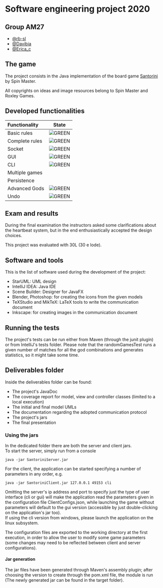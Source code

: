 # Software engineering project 2020
## Group AM27

- [@rb-sl](https://github.com/rb-sl)
- [@Davibia](https://github.com/Davibia)
- [@Erica_c](https://github.com/ericaceriotti)

## The game
The project consists in the Java implementation of the board game [Santorini](https://roxley.com/products/santorini) by Spin Master.

All copyrights on ideas and image resources belong to Spin Master and Roxley Games.
 
## Developed functionalities
| Functionality  | State                                           |
| :------------- | :---------------------------------------------: |
| Basic rules    | ![GREEN](https://placehold.it/15/44bb44/44bb44) |
| Complete rules | ![GREEN](https://placehold.it/15/44bb44/44bb44) |
| Socket         | ![GREEN](https://placehold.it/15/44bb44/44bb44) |
| GUI            | ![GREEN](https://placehold.it/15/44bb44/44bb44) |
| CLI            | ![GREEN](https://placehold.it/15/44bb44/44bb44) |
| Multiple games |                                                 |
| Persistence    |                                                 |
| Advanced Gods  | ![GREEN](https://placehold.it/15/44bb44/44bb44) |
| Undo           | ![GREEN](https://placehold.it/15/44bb44/44bb44) |

## Exam and results
During the final examination the instructors asked some clarifications about the heartbeat system,
but in the end enthusiastically accepted the design choices.

This project was evaluated with 30L (30 e lode).

## Software and tools
This is the list of software used during the development of the project:
* StarUML: UML design
* IntelliJ IDEA: Java IDE
* Scene Builder: Designer for JavaFX
* Blender, Photoshop: for creating the icons from the given models
* TeXStudio and MikTeX: LaTeX tools to write the communication document
* Inkscape: for creating images in the communication document

## Running the tests
The project's tests can be run either from Maven (through the junit plugin) or from IntelliJ's tests folder. 
Please note that the randomGamesTest runs a given number of matches for all the god combinations and generates statistics, so it might take 
some time. 

## Deliverables folder
Inside the deliverables folder can be found:
* The project's JavaDoc
* The coverage report for model, view and controller classes (limited to a local execution)
* The initial and final model UMLs
* The documentation regarding the adopted communication protocol
* The project's jars
* The final presentation

### Using the jars
In the dedicated folder there are both the server and client jars.<br>
To start the server, simply run from a console
```$xslt
java -jar SantoriniServer.jar
```
For the client, the application can be started specifying a number of parameters in any order, e.g.
```$xslt
java -jar SantoriniClient.jar 127.0.0.1 49153 cli
```
Omitting the server's ip address and port to specify just the type of user interface (cli or gui) will make the application read the parameters given 
in the configuration file ClientConfigs.json, while launching the game without parameters will default to the gui version (accessible by just 
double-clicking on the application's jar too).<br>
If using the cli version from windows, please launch the application on the linux subsystem.

The configuration files are exported to the working directory at the first execution, 
in order to allow the user to modify some game parameters (some changes may need to be reflected 
between client and server configurations).

#### Jar generation
The jar files have been generated through Maven's assembly plugin; after choosing the version to create through the pom.xml file,
the module is run (The newly generated jar can be found in the target folder).
